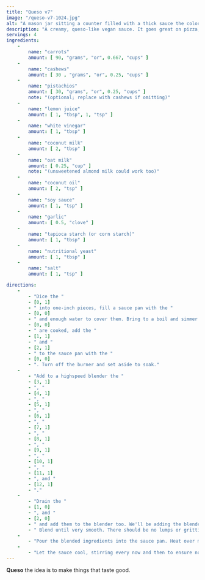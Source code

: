 ```yaml
---
title: "Queso v7"
image: "/queso-v7-1024.jpg"
alt: "A mason jar sitting a counter filled with a thick sauce the color of cheddar."
description: "A creamy, queso-like vegan sauce. It goes great on pizza, noodles, and inside quesadillas!"
servings: 4
ingredients:  
    - 
        name: "carrots"
        amount: [ 90, "grams", "or", 0.667, "cups" ]
    -
        name: "cashews"
        amount: [ 30 , "grams", "or", 0.25, "cups" ]
    -
        name: "pistachios"
        amount: [ 30, "grams", "or", 0.25, "cups" ]
        note: "(optional; replace with cashews if omitting)"
    -
        name: "lemon juice"
        amount: [ 1, "tbsp", 1, "tsp" ]
    -
        name: "white vinegar"
        amount: [ 1, "tbsp" ]
    -
        name: "coconut milk"
        amount: [ 2, "tbsp" ]
    -
        name: "oat milk"
        amount: [ 0.25, "cup" ]
        note: "(unsweetened almond milk could work too)"
    -
        name: "coconut oil"
        amount: [ 2, "tsp" ]
    -
        name: "soy sauce"
        amount: [ 1, "tsp" ]
    -
        name: "garlic"
        amount: [ 0.5, "clove" ]
    -
        name: "tapioca starch (or corn starch)"
        amount: [ 1, "tbsp" ]
    -
        name: "nutritional yeast"
        amount: [ 1, "tbsp" ]
    -
        name: "salt"
        amount: [ 1, "tsp" ]

directions:
    -
        - "Dice the "
        - [0, 1]
        - " into one-inch pieces, fill a sauce pan with the "
        - [0, 0]
        - " and enough water to cover them. Bring to a boil and simmer until fork tender. Once the "
        - [0, 0]
        - " are cooked, add the "
        - [1, 1]
        - " and "
        - [2, 1]
        - " to the sauce pan with the "
        - [0, 0]
        - ". Turn off the burner and set aside to soak."
    -
        - "Add to a highspeed blender the "
        - [3, 1]
        - ", "
        - [4, 1]
        - ", "
        - [5, 1]
        - ", "
        - [6, 1]
        - ", "
        - [7, 1]
        - ", "
        - [8, 1]
        - ", "
        - [9, 1]
        - ", "
        - [10, 1]
        - ", "
        - [11, 1]
        - ", and "
        - [12, 1]
        - "."
    -
        - "Drain the "
        - [1, 0]
        - ", and "
        - [2, 0]
        - " and add them to the blender too. We'll be adding the blended sauce back into the sauce pan in the next step."
        - " Blend until very smooth. There should be no lumps or grittiness, and the color should be pale yellow."
    -
        - "Pour the blended ingredients into the sauce pan. Heat over medium heat, stirring constantly until thickened."
    -
        - "Let the sauce cool, stirring every now and then to ensure no skin develops, then store in an airtight container in the fridge."
---
```

__Queso__ the idea is to make things that taste good.
